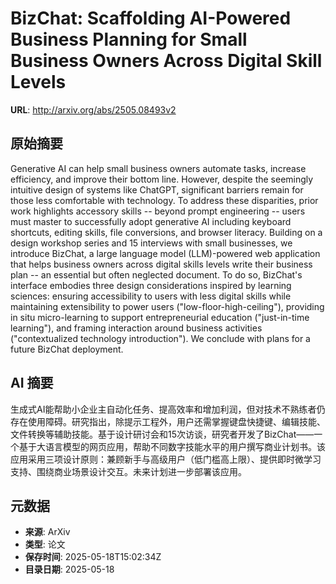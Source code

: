 # BizChat: Scaffolding AI-Powered Business Planning for Small Business Owners Across Digital Skill Levels

**URL**: http://arxiv.org/abs/2505.08493v2

## 原始摘要

Generative AI can help small business owners automate tasks, increase
efficiency, and improve their bottom line. However, despite the seemingly
intuitive design of systems like ChatGPT, significant barriers remain for those
less comfortable with technology. To address these disparities, prior work
highlights accessory skills -- beyond prompt engineering -- users must master
to successfully adopt generative AI including keyboard shortcuts, editing
skills, file conversions, and browser literacy. Building on a design workshop
series and 15 interviews with small businesses, we introduce BizChat, a large
language model (LLM)-powered web application that helps business owners across
digital skills levels write their business plan -- an essential but often
neglected document. To do so, BizChat's interface embodies three design
considerations inspired by learning sciences: ensuring accessibility to users
with less digital skills while maintaining extensibility to power users
("low-floor-high-ceiling"), providing in situ micro-learning to support
entrepreneurial education ("just-in-time learning"), and framing interaction
around business activities ("contextualized technology introduction"). We
conclude with plans for a future BizChat deployment.


## AI 摘要

生成式AI能帮助小企业主自动化任务、提高效率和增加利润，但对技术不熟练者仍存在使用障碍。研究指出，除提示工程外，用户还需掌握键盘快捷键、编辑技能、文件转换等辅助技能。基于设计研讨会和15次访谈，研究者开发了BizChat——一个基于大语言模型的网页应用，帮助不同数字技能水平的用户撰写商业计划书。该应用采用三项设计原则：兼顾新手与高级用户（低门槛高上限）、提供即时微学习支持、围绕商业场景设计交互。未来计划进一步部署该应用。

## 元数据

- **来源**: ArXiv
- **类型**: 论文
- **保存时间**: 2025-05-18T15:02:34Z
- **目录日期**: 2025-05-18

